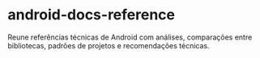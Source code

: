 # android-docs-reference
Reune referências técnicas de Android com análises, comparações entre bibliotecas, padrões de projetos e recomendações técnicas.
